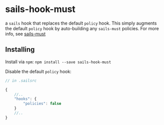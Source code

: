 # sails-hook-must
a `sails` hook that replaces the default `policy` hook. This simply augments the default `policy` hook by auto-building any `sails-must` policies. For more info, see [sails-must](https://github.com/cludden/sails-must)

## Installing
Install via `npm`:
```npm install --save sails-hook-must```

Disable the default `policy` hook:
```javascript
// in .sailsrc

{
    //..
    "hooks": {
        "policies": false
    }
    //..
}
```
